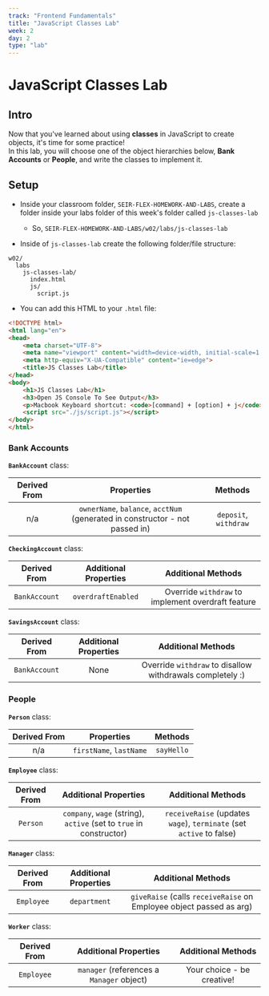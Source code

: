 ```yaml
---
track: "Frontend Fundamentals"
title: "JavaScript Classes Lab"
week: 2
day: 2
type: "lab"
---
```



# JavaScript Classes Lab

## Intro

Now that you've learned about using **classes** in JavaScript to create objects, it's time for some practice! <br>In this lab, you will choose one of the object hierarchies below, **Bank Accounts** or **People**, and write the classes to implement it.

## Setup  

- Inside your classroom folder, `SEIR-FLEX-HOMEWORK-AND-LABS`, create a folder inside your labs folder of this week's folder called `js-classes-lab`
	- So, `SEIR-FLEX-HOMEWORK-AND-LABS/w02/labs/js-classes-lab`

- Inside of `js-classes-lab` create the following folder/file structure:

```shell
w02/
  labs
    js-classes-lab/
      index.html
      js/
        script.js
```

- You can add this HTML to your `.html` file:

```html
<!DOCTYPE html>
<html lang="en">
<head>
    <meta charset="UTF-8">
    <meta name="viewport" content="width=device-width, initial-scale=1.0">
    <meta http-equiv="X-UA-Compatible" content="ie=edge">
    <title>JS Classes Lab</title>
</head>
<body>
    <h1>JS Classes Lab</h1>
    <h3>Open JS Console To See Output</h3>
    <p>Macbook Keyboard shortcut: <code>[command] + [option] + j</code></p>
    <script src="./js/script.js"></script>
</body>
</html>
```


### Bank Accounts

**`BankAccount`** class:

| Derived From | Properties | Methods |
| :---: | :---: | :---: |
| n/a | `ownerName`, `balance`, `acctNum` (generated in constructor - not passed in) | `deposit`, `withdraw` |

**`CheckingAccount`** class:

| Derived From | Additional Properties | Additional Methods |
| :---: | :---: | :---: |
| `BankAccount` | `overdraftEnabled` |  Override `withdraw` to implement overdraft feature |

**`SavingsAccount`** class:

| Derived From | Additional Properties | Additional Methods |
| :---: | :---: | :---: |
| `BankAccount` | None |  Override `withdraw` to disallow withdrawals completely :) |


### People

**`Person`** class:

| Derived From | Properties | Methods |
| :---: | :---: | :---: |
| n/a | `firstName`, `lastName` | `sayHello` |

**`Employee`** class:

| Derived From | Additional Properties | Additional Methods |
| :---: | :---: | :---: |
| `Person` | `company`, `wage` (string), `active` (set to `true` in constructor) | `receiveRaise` (updates `wage`), `terminate` (set `active` to false) |

**`Manager`** class:

| Derived From | Additional Properties | Additional Methods |
| :---: | :---: | :---: |
| `Employee` | `department` | `giveRaise` (calls `receiveRaise` on Employee object passed as arg) |

**`Worker`** class:

| Derived From | Additional Properties | Additional Methods |
| :---: | :---: | :---: |
| `Employee` | `manager` (references a `Manager` object) | Your choice - be creative! |
